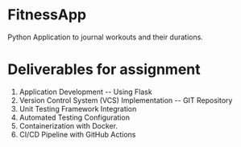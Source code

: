 # FitnessApp
Python Application to journal workouts and their durations.

# Deliverables for assignment

1.	Application Development -- Using Flask 
2.	Version Control System (VCS) Implementation -- GIT Repository
3.	Unit Testing Framework Integration
4.	Automated Testing Configuration
5.	Containerization with Docker.
6.	CI/CD Pipeline with GitHub Actions

